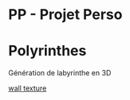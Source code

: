 # PP - Projet Perso
# Polyrinthes

Génération de labyrinthe en 3D

[wall texture](https://polyhaven.com/)